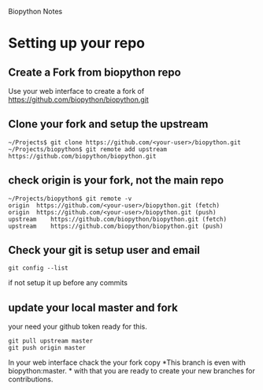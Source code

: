 Biopython Notes

# Setting up your repo

## Create a Fork from biopython repo

Use your web interface to create a fork of https://github.com/biopython/biopython.git

## Clone your fork and setup the upstream
```
~/Projects$ git clone https://github.com/<your-user>/biopython.git
~/Projects/biopython$ git remote add upstream https://github.com/biopython/biopython.git
```
## check origin is your fork, not the main repo
```
~/Projects/biopython$ git remote -v
origin	https://github.com/<your-user>/biopython.git (fetch)
origin	https://github.com/<your-user>/biopython.git (push)
upstream	https://github.com/biopython/biopython.git (fetch)
upstream	https://github.com/biopython/biopython.git (push)
```
## Check your git is setup user and email
```
git config --list
```
if not setup it up before any commits

## update your local master and fork
your need your github token ready for this.
```
git pull upstream master
git push origin master
```
In your web interface chack the your fork copy *This branch is even with biopython:master. * with that you are ready to create your new branches for contributions.
